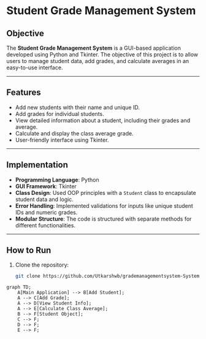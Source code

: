 

# Student Grade Management System

## Objective
The **Student Grade Management System** is a GUI-based application developed using Python and Tkinter. The objective of this project is to allow users to manage student data, add grades, and calculate averages in an easy-to-use interface.

---

## Features
- Add new students with their name and unique ID.
- Add grades for individual students.
- View detailed information about a student, including their grades and average.
- Calculate and display the class average grade.
- User-friendly interface using Tkinter.

---

## Implementation
- **Programming Language**: Python
- **GUI Framework**: Tkinter
- **Class Design**: Used OOP principles with a `Student` class to encapsulate student data and logic.
- **Error Handling**: Implemented validations for inputs like unique student IDs and numeric grades.
- **Modular Structure**: The code is structured with separate methods for different functionalities.

---

## How to Run
1. Clone the repository:
   ```bash
   git clone https://github.com/Utkarshwb/grademanagementsystem-System.git


```mermaid
graph TD;
    A[Main Application] --> B[Add Student];
    A --> C[Add Grade];
    A --> D[View Student Info];
    A --> E[Calculate Class Average];
    B --> F[Student Object];
    C --> F;
    D --> F;
    E --> F;
